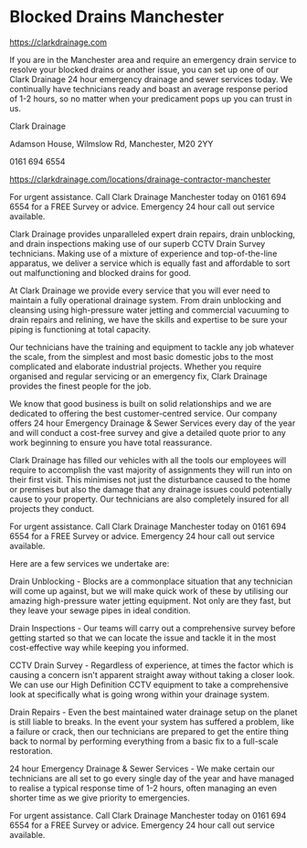 # Blocked Drains Manchester

https://clarkdrainage.com

If you are in the Manchester area and require an emergency drain service to resolve your blocked drains or another issue, you can set up one of our Clark Drainage 24 hour emergency drainage and sewer services today. We continually have technicians ready and boast an average response period of 1-2 hours, so no matter when your predicament pops up you can trust in us.

Clark Drainage

Adamson House, Wilmslow Rd, Manchester, M20 2YY

0161 694 6554

https://clarkdrainage.com/locations/drainage-contractor-manchester

For urgent assistance. Call Clark Drainage Manchester today on 0161 694 6554 for a FREE Survey or advice. Emergency 24 hour call out service available.

Clark Drainage provides unparalleled expert drain repairs, drain unblocking, and drain inspections making use of our superb CCTV Drain Survey technicians. Making use of a mixture of experience and top-of-the-line apparatus, we deliver a service which is equally fast and affordable to sort out malfunctioning and blocked drains for good.

At Clark Drainage we provide every service that you will ever need to maintain a fully operational drainage system. From drain unblocking and cleansing using high-pressure water jetting and commercial vacuuming to drain repairs and relining, we have the skills and expertise to be sure your piping is functioning at total capacity.

Our technicians have the training and equipment to tackle any job whatever the scale, from the simplest and most basic domestic jobs to the most complicated and elaborate industrial projects. Whether you require organised and regular servicing or an emergency fix, Clark Drainage provides the finest people for the job.

We know that good business is built on solid relationships and we are dedicated to offering the best customer-centred service. Our company offers 24 hour Emergency Drainage & Sewer Services every day of the year and will conduct a cost-free survey and give a detailed quote prior to any work beginning to ensure you have total reassurance.

Clark Drainage has filled our vehicles with all the tools our employees will require to accomplish the vast majority of assignments they will run into on their first visit. This minimises not just the disturbance caused to the home or premises but also the damage that any drainage issues could potentially cause to your property. Our technicians are also completely insured for all projects they conduct.

For urgent assistance. Call Clark Drainage Manchester today on 0161 694 6554 for a FREE Survey or advice. Emergency 24 hour call out service available.

Here are a few services we undertake are:

Drain Unblocking - Blocks are a commonplace situation that any technician will come up against, but we will make quick work of these by utilising our amazing high-pressure water jetting equipment. Not only are they fast, but they leave your sewage pipes in ideal condition.

Drain Inspections - Our teams will carry out a comprehensive survey before getting started so that we can locate the issue and tackle it in the most cost-effective way while keeping you informed.

CCTV Drain Survey - Regardless of experience, at times the factor which is causing a concern isn't apparent straight away without taking a closer look. We can use our High Definition CCTV equipment to take a comprehensive look at specifically what is going wrong within your drainage system.

Drain Repairs - Even the best maintained water drainage setup on the planet is still liable to breaks. In the event your system has suffered a problem, like a failure or crack, then our technicians are prepared to get the entire thing back to normal by performing everything from a basic fix to a full-scale restoration.

24 hour Emergency Drainage & Sewer Services - We make certain our technicians are all set to go every single day of the year and have managed to realise a typical response time of 1-2 hours, often managing an even shorter time as we give priority to emergencies.

For urgent assistance. Call Clark Drainage Manchester today on 0161 694 6554 for a FREE Survey or advice. Emergency 24 hour call out service available.

